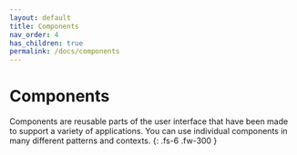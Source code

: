 ```yaml
---
layout: default
title: Components
nav_order: 4
has_children: true
permalink: /docs/components
---
```


# Components

Components are reusable parts of the user interface that have been made to support a variety of applications. You can use individual components in many different patterns and contexts.
{: .fs-6 .fw-300 }
